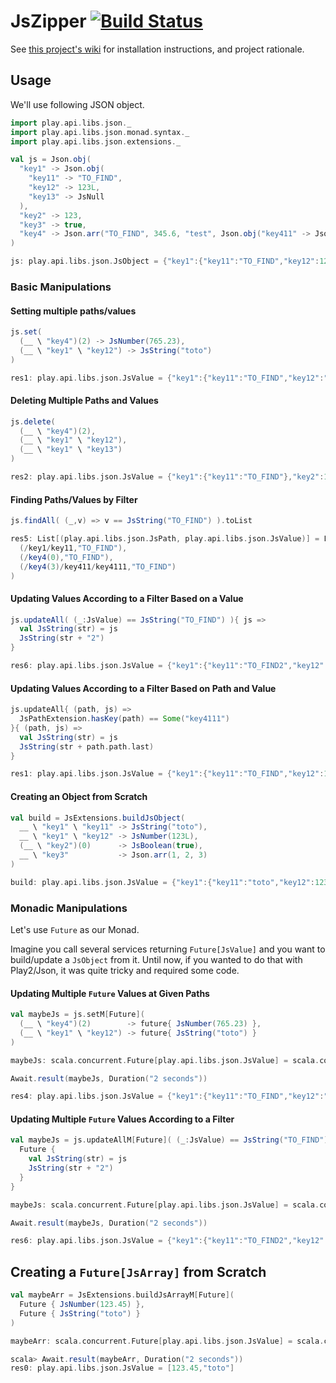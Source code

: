 # JsZipper [![Build Status](https://travis-ci.org/michaelahlers/play-json-zipper.svg?branch=v1.2.0.23)](https://travis-ci.org/michaelahlers/play-json-zipper)

See [this project's wiki](https://github.com/michaelahlers/play-json-zipper/wiki) for installation instructions, and project rationale.

## Usage

We'll use following JSON object.

```scala
import play.api.libs.json._
import play.api.libs.json.monad.syntax._
import play.api.libs.json.extensions._

val js = Json.obj(
  "key1" -> Json.obj(
    "key11" -> "TO_FIND",
    "key12" -> 123L,
    "key13" -> JsNull
  ),
  "key2" -> 123,
  "key3" -> true,
  "key4" -> Json.arr("TO_FIND", 345.6, "test", Json.obj("key411" -> Json.obj("key4111" -> "TO_FIND")))
)

js: play.api.libs.json.JsObject = {"key1":{"key11":"TO_FIND","key12":123,"key13":null},"key2":123,"key3":true,"key4":["TO_FIND",345.6,"test",{"key411":{"key4111":"TO_FIND"}}]}
```

### Basic Manipulations

#### Setting multiple paths/values

```scala
js.set(
  (__ \ "key4")(2) -> JsNumber(765.23),
  (__ \ "key1" \ "key12") -> JsString("toto")
)

res1: play.api.libs.json.JsValue = {"key1":{"key11":"TO_FIND","key12":"toto","key13":null},"key2":123,"key3":true,"key4":["TO_FIND",345.6,765.23,{"key411":{"key4111":"TO_FIND"}}]}
```

#### Deleting Multiple Paths and Values

```scala
js.delete(
  (__ \ "key4")(2),
  (__ \ "key1" \ "key12"),
  (__ \ "key1" \ "key13")
)

res2: play.api.libs.json.JsValue = {"key1":{"key11":"TO_FIND"},"key2":123,"key3":true,"key4":["TO_FIND",345.6,{"key411":{"key4111":"TO_FIND"}}]}
```

#### Finding Paths/Values by Filter

```scala
js.findAll( (_,v) => v == JsString("TO_FIND") ).toList

res5: List[(play.api.libs.json.JsPath, play.api.libs.json.JsValue)] = List(
  (/key1/key11,"TO_FIND"),
  (/key4(0),"TO_FIND"),
  (/key4(3)/key411/key4111,"TO_FIND")
)
```

#### Updating Values According to a Filter Based on a Value

```scala
js.updateAll( (_:JsValue) == JsString("TO_FIND") ){ js =>
  val JsString(str) = js
  JsString(str + "2")
}

res6: play.api.libs.json.JsValue = {"key1":{"key11":"TO_FIND2","key12":123,"key13":null},"key2":123,"key3":true,"key4":["TO_FIND2",345.6,"test",{"key411":{"key4111":"TO_FIND2"}}]}
```

#### Updating Values According to a Filter Based on Path and Value

```scala
js.updateAll{ (path, js) =>
  JsPathExtension.hasKey(path) == Some("key4111")
}{ (path, js) =>
  val JsString(str) = js
  JsString(str + path.path.last)
}

res1: play.api.libs.json.JsValue = {"key1":{"key11":"TO_FIND","key12":123,"key13":null},"key2":123,"key3":true,"key4":["TO_FIND",345.6,"test",{"key411":{"key4111":"TO_FIND/key4111"}}]}
```

#### Creating an Object from Scratch

```scala
val build = JsExtensions.buildJsObject(
  __ \ "key1" \ "key11" -> JsString("toto"),
  __ \ "key1" \ "key12" -> JsNumber(123L),
  (__ \ "key2")(0)      -> JsBoolean(true),
  __ \ "key3"           -> Json.arr(1, 2, 3)
)

build: play.api.libs.json.JsValue = {"key1":{"key11":"toto","key12":123},"key3":[1,2,3],"key2":[true]}
```

### Monadic Manipulations

Let's use `Future` as our Monad.

Imagine you call several services returning `Future[JsValue]` and you want to build/update a `JsObject` from it.
Until now, if you wanted to do that with Play2/Json, it was quite tricky and required some code.

#### Updating Multiple `Future` Values at Given Paths

```scala
val maybeJs = js.setM[Future](
  (__ \ "key4")(2)        -> future{ JsNumber(765.23) },
  (__ \ "key1" \ "key12") -> future{ JsString("toto") }
)

maybeJs: scala.concurrent.Future[play.api.libs.json.JsValue] = scala.concurrent.impl.Promise$DefaultPromise@6beb722d

Await.result(maybeJs, Duration("2 seconds"))

res4: play.api.libs.json.JsValue = {"key1":{"key11":"TO_FIND","key12":"toto","key13":null},"key2":123,"key3":true,"key4":["TO_FIND",345.6,765.23,{"key411":{"key4111":"TO_FIND"}}]}
```

#### Updating Multiple `Future` Values According to a Filter

```scala
val maybeJs = js.updateAllM[Future]( (_:JsValue) == JsString("TO_FIND") ){ js =>
  Future {
    val JsString(str) = js
    JsString(str + "2")
  }
}

maybeJs: scala.concurrent.Future[play.api.libs.json.JsValue] = scala.concurrent.impl.Promise$DefaultPromise@35a4bb1a

Await.result(maybeJs, Duration("2 seconds"))

res6: play.api.libs.json.JsValue = {"key1":{"key11":"TO_FIND2","key12":123,"key13":null},"key2":123,"key3":true,"key4":["TO_FIND2",345.6,"test",{"key411":{"key4111":"TO_FIND2"}}]}
```

## Creating a `Future[JsArray]` from Scratch

```scala
val maybeArr = JsExtensions.buildJsArrayM[Future](
  Future { JsNumber(123.45) },
  Future { JsString("toto") }
)

maybeArr: scala.concurrent.Future[play.api.libs.json.JsValue] = scala.concurrent.impl.Promise$DefaultPromise@220d48e4

scala> Await.result(maybeArr, Duration("2 seconds"))
res0: play.api.libs.json.JsValue = [123.45,"toto"]
```
